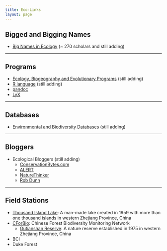 ```yaml
---
title: Eco-Links
layout: page
---
```



## Bigged and Bigging Names

-	[Big Names in Ecology](http://sixf.org/en/2014/03/big-names-in-ecology/) (~ 270 scholars and still adding)


-----

## Programs

-	[Ecology, Biogeography and Evolutionary Programs](http://sixf.org/en/2014/03/ecology-programs/) (still adding)
-	[R language](http://sixf.org/en/2014/03/r-language/) (still adding)
-	[pandoc](http://johnmacfarlane.net/pandoc/) 
-	[LyX](http://www.lyx.org) 


---

## Databases

-	[Environmental and Biodiversity Databases](http://sixf.org/en/2014/03/environmental-biodiversity-databases/) (still adding)

---

## Bloggers

-	Ecological Bloggers (still adding)
	-	[ConservationBytes.com](http://conservationbytes.com)
	-	[ALERT](http://alert-conservation.org)
	-	[NatureThinker](http://www.naturethinker.org)
	-	[Rob Dunn](http://www.robrdunn.com)

---

## Field Stations

-	[Thousand Island Lake](http://sixf.org/en/pages/thousand-island-lake): A man-made lake created in 1959 with more than one thousand islands in western Zhejiang Province, China
-	[CForBio](http://www.cfbiodiv.org/): Chinese Forest Biodiversity Monitoring Network
	-	[Gutianshan Reserve](http://sixf.org/en/pages/gutianshan-reserve): A nature reserve established in 1975 in western Zhejiang Province, China
-	BCI
-	Duke Forest

